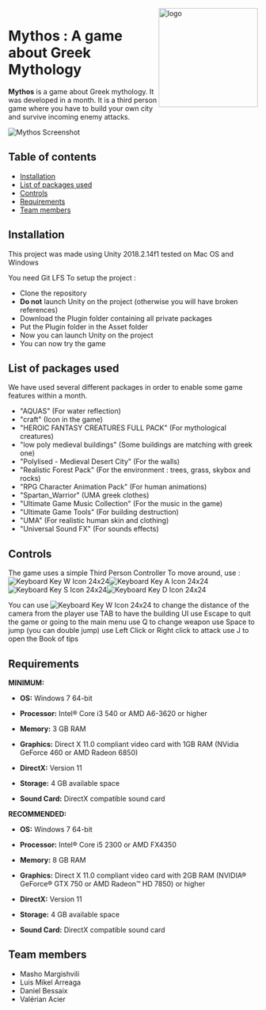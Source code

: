 

<a href="#">
    <img src="https://media.githubusercontent.com/media/Sitiel/GameDevGroup2/master/Github_Images/mythos.jpg" alt="logo" title="Aimeos" align="right" height="200" />
</a>

Mythos : A game about Greek Mythology
======================

**Mythos** is a game about Greek mythology. It was developed in a month.
It is a third person game where you have to build your own city and survive incoming enemy attacks.

![Mythos Screenshot](https://media.githubusercontent.com/media/Sitiel/GameDevGroup2/master/Github_Images/screenshot.png)

## Table of contents

- [Installation](#installation)
- [List of packages used](#list-of-packages-used)
- [Controls](#controls)
- [Requirements](#requirements)
- [Team members](#team-members)

## Installation

This project was made using Unity 2018.2.14f1
tested on Mac OS and Windows

You need Git LFS
To setup the project :
* Clone the repository
* **Do not** launch Unity on the project (otherwise you will have broken references)
* Download the Plugin folder containing all private packages
* Put the Plugin folder in the Asset folder
* Now you can launch Unity on the project
* You can now try the game

## List of packages used

We have used several different packages in order to enable some game features within a month.
*  "AQUAS" (For water reflection)
* "craft" (Icon in the game)
* "HEROIC FANTASY CREATURES FULL PACK" (For mythological creatures)
* "low poly medieval buildings" (Some buildings are matching with greek one)
* "Polylised - Medieval Desert City" (For the walls)
* "Realistic Forest Pack" (For the environment : trees, grass, skybox and rocks)
* "RPG Character Animation Pack" (For human animations)
* "Spartan_Warrior" (UMA greek clothes)
* "Ultimate Game Music Collection" (For the music in the game)
* "Ultimate Game Tools" (For building destruction)
* "UMA" (For realistic human skin and clothing)
* "Universal Sound FX" (For sounds effects)

## Controls

The game uses a simple Third Person Controller
 To move around, use : 
![Keyboard Key W Icon 24x24](https://d1nhio0ox7pgb.cloudfront.net/_img/v_collection_png/24x24/plain/keyboard_key_w.png)![Keyboard Key A Icon 24x24](https://d1nhio0ox7pgb.cloudfront.net/_img/v_collection_png/24x24/plain/keyboard_key_a.png)![Keyboard Key S Icon 24x24](https://d1nhio0ox7pgb.cloudfront.net/_img/v_collection_png/24x24/plain/keyboard_key_s.png)![Keyboard Key D Icon 24x24](https://d1nhio0ox7pgb.cloudfront.net/_img/v_collection_png/24x24/plain/keyboard_key_d.png)

You can use ![Keyboard Key W Icon 24x24](https://d1nhio0ox7pgb.cloudfront.net/_img/v_collection_png/24x24/plain/keyboard_key_v.png) to change the distance of the camera from the player
use TAB to have the building UI
use Escape to quit the game or going to the main menu
use Q to change weapon
use Space to jump (you can double jump)
use Left Click or Right click to attack
use J to open the Book of tips

## Requirements


**MINIMUM:**  

-   **OS:**  Windows 7 64-bit  
    
-   **Processor:**  Intel® Core i3 540 or AMD A6-3620 or higher  
    
-   **Memory:**  3 GB RAM  
    
-   **Graphics:**  Direct X 11.0 compliant video card with 1GB RAM (NVidia GeForce 460 or AMD Radeon 6850)  
    
-   **DirectX:**  Version 11  
    
-   **Storage:**  4 GB available space  
    
-   **Sound Card:**  DirectX compatible sound card

**RECOMMENDED:**  

-   **OS:**  Windows 7 64-bit  
    
-   **Processor:**  Intel® Core i5 2300 or AMD FX4350  
    
-   **Memory:**  8 GB RAM  
    
-   **Graphics:**  Direct X 11.0 compliant video card with 2GB RAM (NVIDIA® GeForce® GTX 750 or AMD Radeon™ HD 7850) or higher  
    
-   **DirectX:**  Version 11  
    
-   **Storage:**  4 GB available space  
    
-   **Sound Card:**  DirectX compatible sound card

## Team members

* Masho Margishvili
* Luis Mikel Arreaga
* Daniel Bessaix
* Valérian Acier

